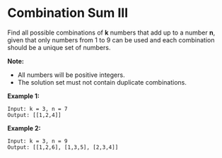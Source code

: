 # Combination Sum III

Find all possible combinations of **k** numbers that add up to a number **n**, given that only numbers from 1 to 9 can be used and each combination should be a unique set of numbers.

**Note:**

- All numbers will be positive integers.
- The solution set must not contain duplicate combinations.

**Example 1:**

```pseudo
Input: k = 3, n = 7
Output: [[1,2,4]]
```

**Example 2:**

```pseudo
Input: k = 3, n = 9
Output: [[1,2,6], [1,3,5], [2,3,4]]
```

